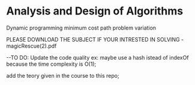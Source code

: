 # Analysis and Design of Algorithms
Dynamic programming minimum cost path problem variation

PLEASE DOWNLOAD THE SUBJECT IF YOUR INTRESTED IN SOLVING - magicRescue(2).pdf

--TO DO:
  Update the code quality ex: maybe use a hash istead of indexOf because the time complexity is O(1);
  
  add the teory given in the course to this repo;
